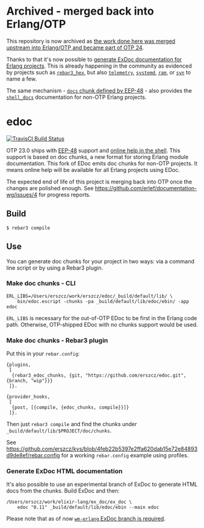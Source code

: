 # Archived - merged back into Erlang/OTP

This repository is now archived as [the work done here was merged upstream into Erlang/OTP and became part of OTP 24](https://github.com/erlang/otp/pull/2803).

Thanks to that it's now possible to [generate ExDoc documentation for Erlang projects](https://github.com/elixir-lang/ex_doc#using-exdoc-with-erlang-projects). This is already happening in the community as evidenced by projects such as [`rebar3_hex`](https://hexdocs.pm/rebar3_hex/readme.html), but also [`telemetry`](https://hexdocs.pm/telemetry/readme.html), [`systemd`](https://hexdocs.pm/systemd), [`ram`](https://hexdocs.pm/ram/readme.html), or [`syn`](https://hexdocs.pm/syn/readme.html) to name a few.

The same mechanism - [`docs` chunk defined by EEP-48](https://www.erlang.org/eeps/eep-0048) - also provides the [`shell_docs`](https://www.erlang.org/doc/man/shell_docs.html) documentation for non-OTP Erlang projects.

# edoc

[![TravisCI Build Status](https://travis-ci.org/erszcz/edoc.svg?branch=master)](https://travis-ci.org/erszcz/edoc)

OTP 23.0 ships with [EEP-48](https://github.com/erlang/eep/blob/master/eeps/eep-0048.md) support
and [online help in the shell](http://blog.erlang.org/OTP-23-Highlights/).
This support is based on doc chunks, a new format for storing Erlang module documentation.
This fork of EDoc emits doc chunks for non-OTP projects.
It means online help will be available for all Erlang projects using EDoc.

The expected end of life of this project is merging back into OTP once the
changes are polished enough. See
https://github.com/erlef/documentation-wg/issues/4 for progress reports.


## Build

```
$ rebar3 compile
```


## Use

You can generate doc chunks for your project in two ways: via a command line script
or by using a Rebar3 plugin.


### Make doc chunks - CLI

```
ERL_LIBS=/Users/erszcz/work/erszcz/edoc/_build/default/lib/ \
    bin/edoc.escript -chunks -pa _build/default/lib/edoc/ebin/ -app edoc
```

`ERL_LIBS` is necessary for the out-of-OTP EDoc to be first in the Erlang code path.
Otherwise, OTP-shipped EDoc with no chunks support would be used.

### Make doc chunks - Rebar3 plugin

Put this in your `rebar.config`:

```
{plugins,
 [
  {rebar3_edoc_chunks, {git, "https://github.com/erszcz/edoc.git", {branch, "wip"}}}
 ]}.

{provider_hooks,
 [
  {post, [{compile, {edoc_chunks, compile}}]}
 ]}.
```

Then just `rebar3 compile` and find the chunks under
`_build/default/lib/$PROJECT/doc/chunks`.

See https://github.com/erszcz/kvs/blob/4feb22b5397e2ffa620dab15e72e84893d9de8ef/rebar.config
for a working `rebar.config` example using profiles.

### Generate ExDoc HTML documentation

It's also possible to use an experimental branch of ExDoc to generate HTML
docs from the chunks.
Build ExDoc and then:

```
/Users/erszcz/work/elixir-lang/ex_doc/ex_doc \
    edoc "0.11" _build/default/lib/edoc/ebin --main edoc
```

Please note that as of now
[`wm-erlang` ExDoc branch is required](https://github.com/elixir-lang/ex_doc/tree/wm-erlang).
